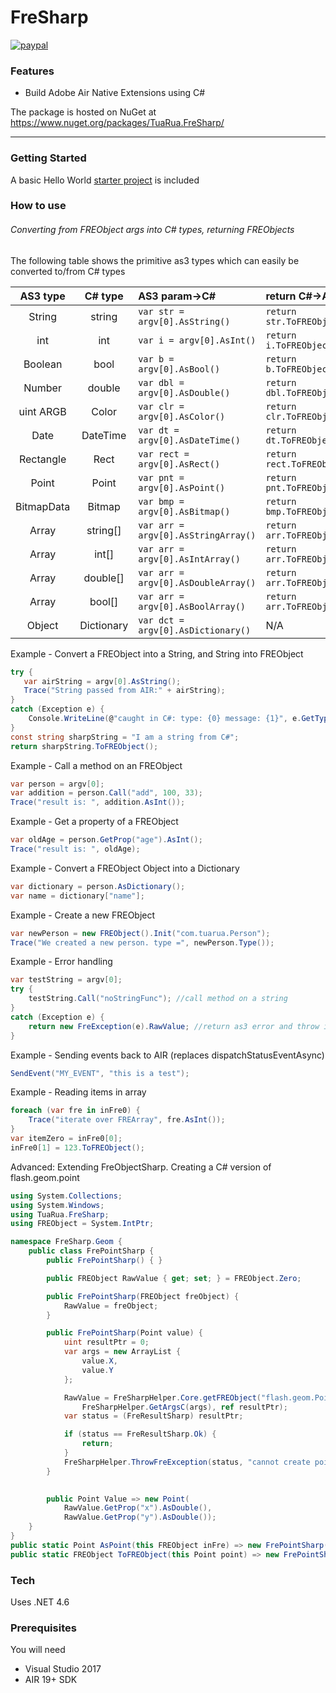 

# FreSharp

[![paypal](https://www.paypalobjects.com/en_US/i/btn/btn_donateCC_LG.gif)](https://www.paypal.com/cgi-bin/webscr?cmd=_s-xclick&hosted_button_id=5UR2T52J633RC)

### Features
 - Build Adobe Air Native Extensions using C#

The package is hosted on NuGet at https://www.nuget.org/packages/TuaRua.FreSharp/

----------

### Getting Started

A basic Hello World [starter project](/starter_project) is included 


### How to use
###### Converting from FREObject args into C# types, returning FREObjects
The following table shows the primitive as3 types which can easily be converted to/from C# types


| AS3 type | C# type | AS3 param->C# | return C#->AS3 |
|:--------:|:--------:|:--------------|:-----------|
| String | string | `var str = argv[0].AsString()` | `return str.ToFREObject()`|
| int | int | `var i = argv[0].AsInt()` | `return i.ToFREObject()`|
| Boolean | bool | `var b = argv[0].AsBool()` | `return b.ToFREObject()`|
| Number | double | `var dbl = argv[0].AsDouble()` | `return dbl.ToFREObject()`|
| uint ARGB | Color | `var clr = argv[0].AsColor()` | `return clr.ToFREObject()`|
| Date | DateTime | `var dt = argv[0].AsDateTime()` | `return dt.ToFREObject()`|
| Rectangle | Rect | `var rect = argv[0].AsRect()` | `return rect.ToFREObject()` |
| Point | Point | `var pnt = argv[0].AsPoint()` | `return pnt.ToFREObject()` |
| BitmapData | Bitmap | `var bmp = argv[0].AsBitmap()` | `return bmp.ToFREObject()` |
| Array | string[] | `var arr = argv[0].AsStringArray()` | `return arr.ToFREObject()`|
| Array | int[] | `var arr = argv[0].AsIntArray()` | `return arr.ToFREObject()`|
| Array | double[] | `var arr = argv[0].AsDoubleArray()` | `return arr.ToFREObject()`|
| Array | bool[] | `var arr = argv[0].AsBoolArray()` | `return arr.ToFREObject()`|
| Object | Dictionary | `var dct = argv[0].AsDictionary()` | N/A |



Example - Convert a FREObject into a String, and String into FREObject

```C#
try {
   var airString = argv[0].AsString();
   Trace("String passed from AIR:" + airString);
}
catch (Exception e) {
    Console.WriteLine(@"caught in C#: type: {0} message: {1}", e.GetType(), e.Message);
}
const string sharpString = "I am a string from C#";
return sharpString.ToFREObject();
```

Example - Call a method on an FREObject
```C#
var person = argv[0];
var addition = person.Call("add", 100, 33);
Trace("result is: ", addition.AsInt());
```

Example - Get a property of a FREObject
```C#
var oldAge = person.GetProp("age").AsInt();
Trace("result is: ", oldAge);
```

Example - Convert a FREObject Object into a Dictionary
```C#
var dictionary = person.AsDictionary();
var name = dictionary["name"];
```

Example - Create a new FREObject
```C#
var newPerson = new FREObject().Init("com.tuarua.Person");
Trace("We created a new person. type =", newPerson.Type());
```

Example - Error handling
```C#
var testString = argv[0];
try {
    testString.Call("noStringFunc"); //call method on a string
}
catch (Exception e) {
    return new FreException(e).RawValue; //return as3 error and throw in swc
}
```

Example - Sending events back to AIR (replaces dispatchStatusEventAsync)
```C#
SendEvent("MY_EVENT", "this is a test");
```

Example - Reading items in array
```C#
foreach (var fre in inFre0) {
    Trace("iterate over FREArray", fre.AsInt());
}
var itemZero = inFre0[0];
inFre0[1] = 123.ToFREObject();
```

Advanced: Extending FreObjectSharp. Creating a C# version of flash.geom.point

```C#
using System.Collections;
using System.Windows;
using TuaRua.FreSharp;
using FREObject = System.IntPtr;

namespace FreSharp.Geom {
    public class FrePointSharp {
        public FrePointSharp() { }

        public FREObject RawValue { get; set; } = FREObject.Zero;

        public FrePointSharp(FREObject freObject) {
            RawValue = freObject;
        }

        public FrePointSharp(Point value) {
            uint resultPtr = 0;
            var args = new ArrayList {
                value.X,
                value.Y
            };

            RawValue = FreSharpHelper.Core.getFREObject("flash.geom.Point", FreSharpHelper.ArgsToArgv(args),
                FreSharpHelper.GetArgsC(args), ref resultPtr);
            var status = (FreResultSharp) resultPtr;

            if (status == FreResultSharp.Ok) {
                return;
            }
            FreSharpHelper.ThrowFreException(status, "cannot create point ", RawValue);
        }

        
        public Point Value => new Point(
            RawValue.GetProp("x").AsDouble(), 
            RawValue.GetProp("y").AsDouble());
    }
}
public static Point AsPoint(this FREObject inFre) => new FrePointSharp(inFre).Value;
public static FREObject ToFREObject(this Point point) => new FrePointSharp(point).RawValue;
```

### Tech

Uses .NET 4.6

### Prerequisites

You will need
 
 - Visual Studio 2017
 - AIR 19+ SDK
